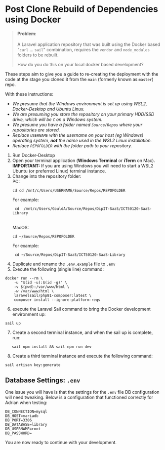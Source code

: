 # Post Clone Rebuild of Dependencies using Docker

> #### Problem:
> 
> A Laravel application repository that was built using the Docker based "`curl` ... `sail`" combination, requires the `vendor` 
> and `node_modules` folders to be rebuilt. 
> 
> How do you do this on your local docker based development?

These steps aim to give you a guide to re-creating the deployment with the code at the stage you cloned it from the `main` 
(formerly known as `master`) repo.

With these instructions:
- *We presume that the Windows environment is set up using WSL2, Docker-Desktop and Ubuntu Linux.*
- *We are presuming you store the repository on your primary HDD/SSD drive, which will be `C` on a Windows system.*
- *We presume you have a folder named `Source/Repos` where your repositories are stored.*
- *Replace `USERNAME` with the username on your host (eg Windows) operating system, **not** the name used in the WSL2 Linux 
  installation.*
- *Replace `REPOFOLDER` with the folder path to your repository.*


1) Run Docker-Desktop
2) Open your terminal application (**Windows Terminal** or **iTerm** on Mac).
   <br>**IMPORTANT:** If you are using Windows you will 
   need to start a WSL2 Ubuntu (or preferred Linux) terminal instance.
3) Change into the repository folder:
   <br>PC: 
   ```shell
   cd cd /mnt/c/Users/USERNAME/Source/Repos/REPOFOLDER
   ```
   For example:
   ```shell
    cd  /mnt/c/Users/GouldA/Source/Repos/DipIT-SaaS/ICT50120-SaaS-Library
   ```
   <br>MacOS: 
   ```shell
   cd ~/Source/Repos/REPOFOLDER
   ```
   For example: 
   ```shell
    cd ~/Source/Repos/DipIT-SaaS/ICT50120-SaaS-Library
   ```
4) Duplicate and rename the `.env.example` file to `.env`
5) Execute the following (single line) command:
```shell
docker run --rm \
    -u "$(id -u):$(id -g)" \
    -v $(pwd):/var/www/html \
    -w /var/www/html \
    laravelsail/php81-composer:latest \
    composer install --ignore-platform-reqs
```
6) execute the Laravel Sail command to bring the Docker development environment up: 
```shell 
sail up
```
7) Create a second terminal instance, and when the sail up is complete, run:
```shell
   sail npm install && sail npm run dev
```
8) Create a third terminal instance and execute the following command: 
```shell
sail artisan key:generate
```

## Database Settings: `.env`
One issue you will have is that the settings for the `.env` file DB configuration will need tweaking. Below is a 
configuration that functioned correctly for Adrian when testing:
```dotenv
DB_CONNECTION=mysql
DB_HOST=mariadb
DB_PORT=3306
DB_DATABASE=library
DB_USERNAME=root
DB_PASSWORD=
```

You are now ready to continue with your development.

